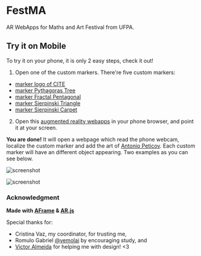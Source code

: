 # FestMA
AR WebApps for Maths and Art Festival from UFPA.

## Try it on Mobile

To try it on your phone, it is only 2 easy steps, check it out!
1. Open one of the custom markers. There're five custom markers:
- [marker logo of CITE](https://github.com/thauska/FestMA/blob/master/marker/marker-cite.png)
- [marker Pythagoras Tree](https://github.com/thauska/FestMA/blob/master/marker/marker-frac1.png)
- [marker Fractal Pentagonal](https://github.com/thauska/FestMA/blob/master/marker/marker-frac2.png)
- [marker Sierpinski Triangle](https://github.com/thauska/FestMA/blob/master/marker/marker-frac3.png)
- [marker Sierpinski Carpet](https://github.com/thauska/FestMA/blob/master/marker/marker-frac4.png)
2. Open this [augmented reality webapps](https://thauska.github.io/FestMA/) in your phone browser, and point it at your screen.

**You are done!** It will open a webpage which read the phone webcam, localize the custom marker and add the art of [Antonio Peticov](https://pt.wikipedia.org/wiki/Antonio_Peticov). Each custom marker will have an different object appearing.
Two examples as you can see below.

![screenshot](https://github.com/thauska/FestMA/blob/master/images/webappFestMA.jpeg)

![screenshot](https://github.com/thauska/FestMA/blob/master/images/theladder.jpeg)


### Acknowledgment

**Made with [AFrame](https://aframe.io/docs/0.8.0/introduction/) & [AR.js](https://github.com/jeromeetienne/AR.js)**

Special thanks for:
- Cristina Vaz, my coordinator, for trusting me,
- Romulo Gabriel [@yemolai](https://github.com/Yemolai) by encouraging study, and
- [Victor Almeida](https://twitter.com/CondeNerd) for helping me with design! <3

